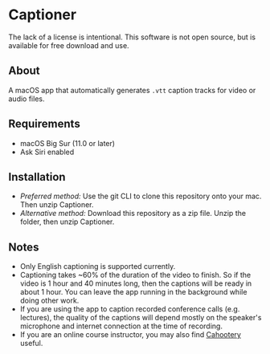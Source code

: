 # Captioner
The lack of a license is intentional. This software is not open source, but is available for free download and use.

About
---
A macOS app that automatically generates `.vtt` caption tracks for video or audio files.

Requirements
---
- macOS Big Sur (11.0 or later)
- Ask Siri enabled

Installation
---
- *Preferred method:* Use the git CLI to clone this repository onto your mac. Then unzip Captioner.
- *Alternative method:* Download this repository as a zip file. Unzip the folder, then unzip Captioner.

Notes
---
- Only English captioning is supported currently.
- Captioning takes ~60% of the duration of the video to finish. So if the video is 1 hour and 40 minutes long, then the captions will be ready in about 1 hour. You can leave the app running in the background while doing other work.
- If you are using the app to caption recorded conference calls (e.g. lectures), the quality of the captions will depend mostly on the speaker's microphone and internet connection at the time of recording.
- If you are an online course instructor, you may also find [Cahootery](https://cahootery.herokuapp.com/) useful.
